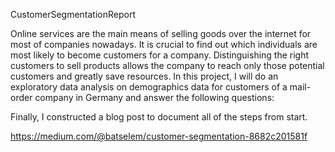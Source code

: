 CustomerSegmentationReport

Online services are the main means of selling goods over the internet for most of companies nowadays. It is crucial to find out which individuals are most likely to become customers for a company. Distinguishing the right customers to sell products allows the company to reach only those potential customers and greatly save resources. In this project, I will do an exploratory data analysis on demographics data for customers of a mail-order company in Germany and answer the following questions:


Finally, I constructed a blog post to document all of the steps from start.

https://medium.com/@batselem/customer-segmentation-8682c201581f
